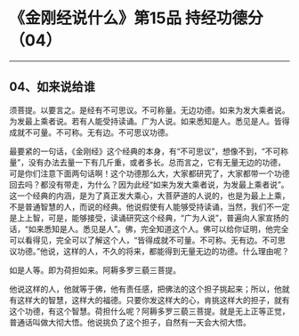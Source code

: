 # 《金刚经说什么》第15品 持经功德分（04）

------

## 04、如来说给谁

须菩提。以要言之。是经有不可思议。不可称量。无边功德。如来为发大乘者说。为发最上乘者说。若有人能受持读诵。广为人说。如来悉知是人。悉见是人。皆得成就不可量。不可称。无有边。不可思议功德。

最要紧的一句话，《金刚经》这个经典的本身，有“不可思议”，想像不到，“不可称量”，没有办法去量一下有几斤重，或者多长。总而言之，它有无量无边的功德，可是你们注意下面两句话啊！这个功德那么大，大家都研究了，大家都带一个功德回去吗？都没有带走，为什么？因为此经“如来为发大乘者说，为发最上乘者说”。这一个经典的内涵，是为了真正发大乘心，大菩萨道的人说的，也是为最上上乘，不是普通智慧的人，而说的经典。他说假使有人能够受持读诵，当然，我们不一定是上上智，可是，能够接受，读诵研究这个经典，“广为人说”，普遍向人家宣扬的话，“如来悉知是人。悉见是人”。佛，完全知道这个人。佛可以给你证明，他完全可以看得见，完全可以了解这个人，“皆得成就不可量。不可称。无有边。不可思议功德。”他说，这样的人，不久的将来，都能得到无量无边的功德。什么理由呢？

如是人等。即为荷担如来。阿耨多罗三藐三菩提。

他说这样的人，他就等于佛，他有责任感，把佛法的这个担子挑起来；所以，他就有这样大的智慧，这样大的福德。只要你发这样大的心，肯挑这样大的担子，就有这个功德，有这个智慧。荷担什么呢？阿耨多罗三藐三菩提。就是无上正等正觉，普通话叫做大彻大悟。他说挑负了这个担子，自然有一天会大彻大悟。

